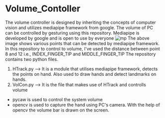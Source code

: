 # Volume_Contoller
The volume controller is designed by inheriting the concepts of computer vision and utilizes mediapipe framework from google.
The volume of PC can be controlled by gesturing using this repository.
Mediapipe is developed by google and is open to use by everyone
![mp](https://github.com/SrinadhVura/Volume_Contoller/assets/83588454/3b25a4b3-bbc8-4425-87f3-48a0c844e7da)
The above image shows various points that can be detected by mediapipe framework. In this repository to control to volume, I've used the distance between point 8 and 12 i.e., INDEX_FINGER_TIP and MIDDLE_FINGER_TIP
The repository contains two python files.
1. HTrack.py --> It is a module that utilises mediapipe framework, detects the points on hand. Also used to draw hands and detect landmarks on hands.
2. VolCon.py --> It is the file that makes use of HTrack and controlls volume
* pycaw is used to control the system volume
* opencv is used to capture the hand using PC's camera. With the help of opencv the volume bar is drawn on the screen.
